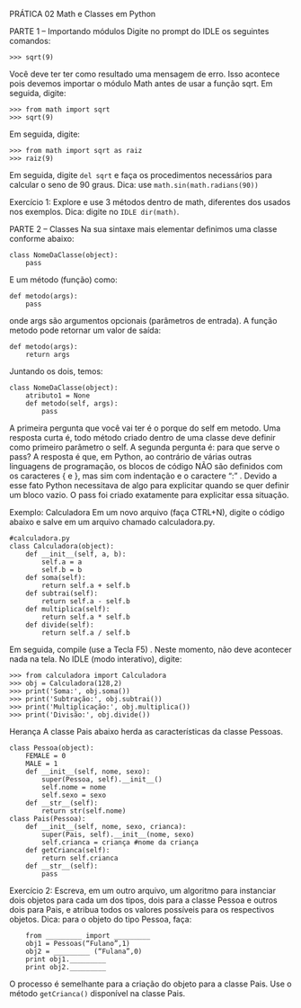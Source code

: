 PRÁTICA 02 
Math e Classes em Python

PARTE 1 – Importando módulos
Digite no prompt do IDLE os seguintes comandos:
```
>>> sqrt(9)
```
Você deve ter ter como resultado uma mensagem de erro. Isso acontece pois devemos
importar o módulo Math antes de usar a função sqrt.
Em seguida, digite:
```
>>> from math import sqrt
>>> sqrt(9)
```
Em seguida, digite:
```
>>> from math import sqrt as raiz
>>> raiz(9)
```
Em seguida, digite ```del sqrt``` e faça os procedimentos necessários para calcular o seno de 90
graus. Dica: use ```math.sin(math.radians(90))```

Exercício 1:
Explore e use 3 métodos dentro de math, diferentes dos usados nos exemplos. Dica: digite no ```IDLE dir(math)```.


PARTE 2 – Classes
Na sua sintaxe mais elementar definimos uma classe conforme abaixo:
```
class NomeDaClasse(object):
    pass
```
E um método (função) como:
```
def metodo(args):
    pass
```
onde args são argumentos opcionais (parâmetros de entrada). A função metodo pode retornar
um valor de saída:
```
def metodo(args):
    return args
```
Juntando os dois, temos:
```
class NomeDaClasse(object):
    atributo1 = None
    def metodo(self, args):
        pass
```
A primeira pergunta que você vai ter é o porque do self em metodo. Uma resposta curta é, todo método criado dentro de uma classe deve definir como primeiro parâmetro o self. A segunda pergunta é: para que serve o pass?
A resposta é que, em Python, ao contrário de várias outras linguagens de programação, os blocos de código NÃO são definidos com os caracteres { e }, mas sim com indentação e o caractere “:” . Devido a esse fato Python necessitava de algo para explicitar quando se quer
definir um bloco vazio. O pass foi criado exatamente para explicitar essa situação.

Exemplo: Calculadora
Em um novo arquivo (faça CTRL+N), digite o código abaixo e salve em um arquivo chamado calculadora.py.
```
#calculadora.py
class Calculadora(object):
    def __init__(self, a, b):
        self.a = a
        self.b = b
    def soma(self):
        return self.a + self.b
    def subtrai(self):
        return self.a - self.b
    def multiplica(self):
        return self.a * self.b
    def divide(self):
        return self.a / self.b
```
Em seguida, compile (use a Tecla F5) . Neste momento, não deve acontecer nada na tela.
No IDLE (modo interativo), digite:
```
>>> from calculadora import Calculadora
>>> obj = Calculadora(128,2)
>>> print('Soma:', obj.soma())
>>> print('Subtração:', obj.subtrai())
>>> print('Multiplicação:', obj.multiplica())
>>> print('Divisão:', obj.divide())
```

Herança
A classe Pais abaixo herda as características da classe Pessoas.
```
class Pessoa(object):
    FEMALE = 0
    MALE = 1
    def __init__(self, nome, sexo):
        super(Pessoa, self).__init__()
        self.nome = nome
        self.sexo = sexo
    def __str__(self):
        return str(self.nome)
class Pais(Pessoa):
    def __init__(self, nome, sexo, crianca):
        super(Pais, self).__init__(nome, sexo)
        self.crianca = criança #nome da criança
    def getCrianca(self):
        return self.crianca
    def __str__(self):
        pass
```
Exercício 2:
Escreva, em um outro arquivo, um algoritmo para instanciar dois objetos para cada um dos tipos, dois para a classe Pessoa e outros dois para Pais, e atribua todos os valores possíveis para os respectivos objetos.
Dica: para o objeto do tipo Pessoa, faça:
```
    from _________ import _________
    obj1 = Pessoas(“Fulano”,1)
    obj2 = _________ (“Fulana”,0)
    print obj1._________
    print obj2._________
```
O processo é semelhante para a criação do objeto para a classe Pais. Use o método ```getCrianca()``` disponível na classe Pais.
